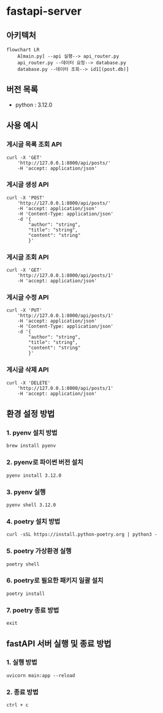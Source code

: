 # fastapi-server

## 아키텍처
```mermaid
flowchart LR
    A[main.py] --api 실행--> api_router.py
    api_router.py --데이터 요청--> database.py
    database.py --데이터 조회--> id1[(post.db)]
```

## 버전 목록
- python : 3.12.0

## 사용 예시
### 게시글 목록 조회 API
```
curl -X 'GET'
    'http://127.0.0.1:8000/api/posts/'
    -H 'accept: application/json'
```
### 게시글 생성 API
```
curl -X 'POST'
    'http://127.0.0.1:8000/api/posts/'
    -H 'accept: application/json'
    -H 'Content-Type: application/json'
    -d '{
        "author": "string",
        "title": "string",
        "content": "string"
        }'
```
### 게시글 조회 API
```
curl -X 'GET'
    'http://127.0.0.1:8000/api/posts/1'
    -H 'accept: application/json'
```
### 게시글 수정 API
```
curl -X 'PUT'
    'http://127.0.0.1:8000/api/posts/1'
    -H 'accept: application/json'
    -H 'Content-Type: application/json'
    -d '{
        "author": "string",
        "title": "string",
        "content": "string"
        }'
```
### 게시글 삭제 API
```
curl -X 'DELETE'
    'http://127.0.0.1:8000/api/posts/1'
    -H 'accept: application/json'
```

## 환경 설정 방법
### 1. pyenv 설치 방법
```brew install pyenv```

### 2. pyenv로 파이썬 버전 설치
```pyenv install 3.12.0```

### 3. pyenv 실행
```pyenv shell 3.12.0```

### 4. poetry 설치 방법
```curl -sSL https://install.python-poetry.org | python3 -```

### 5. poetry 가상환경 실행
```poetry shell```

### 6. poetry로 필요한 패키지 일괄 설치
```poetry install```

### 7. poetry 종료 방법
```exit```

## fastAPI 서버 실행 및 종료 방법

### 1. 실행 방법
```uvicorn main:app --reload```

### 2. 종료 방법
```ctrl + c```
